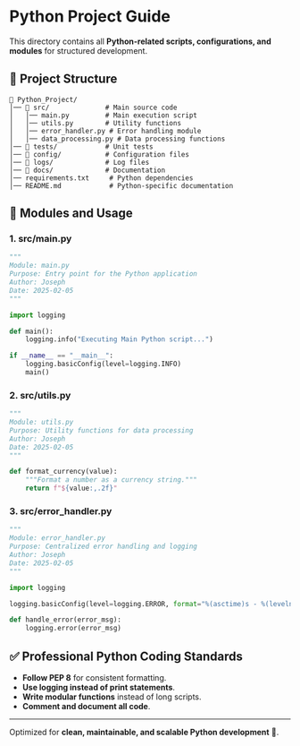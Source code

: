 # Python Project Guide

This directory contains all **Python-related scripts, configurations, and modules** for structured development.

## 📂 Project Structure

```
📂 Python_Project/
│── 📂 src/              # Main source code
│   │── main.py         # Main execution script
│   │── utils.py        # Utility functions
│   │── error_handler.py # Error handling module
│   │── data_processing.py # Data processing functions
│── 📂 tests/            # Unit tests
│── 📂 config/           # Configuration files
│── 📂 logs/             # Log files
│── 📂 docs/             # Documentation
│── requirements.txt     # Python dependencies
│── README.md            # Python-specific documentation
```

## 📌 **Modules and Usage**

### **1. src/main.py**
```python
"""
Module: main.py
Purpose: Entry point for the Python application
Author: Joseph
Date: 2025-02-05
"""

import logging

def main():
    logging.info("Executing Main Python script...")

if __name__ == "__main__":
    logging.basicConfig(level=logging.INFO)
    main()
```

### **2. src/utils.py**
```python
"""
Module: utils.py
Purpose: Utility functions for data processing
Author: Joseph
Date: 2025-02-05
"""

def format_currency(value):
    """Format a number as a currency string."""
    return f"${value:,.2f}"
```

### **3. src/error_handler.py**
```python
"""
Module: error_handler.py
Purpose: Centralized error handling and logging
Author: Joseph
Date: 2025-02-05
"""

import logging

logging.basicConfig(level=logging.ERROR, format="%(asctime)s - %(levelname)s - %(message)s")

def handle_error(error_msg):
    logging.error(error_msg)
```

## ✅ Professional Python Coding Standards

- **Follow PEP 8** for consistent formatting.
- **Use logging instead of print statements**.
- **Write modular functions** instead of long scripts.
- **Comment and document all code**.

---
Optimized for **clean, maintainable, and scalable Python development** 🚀.
